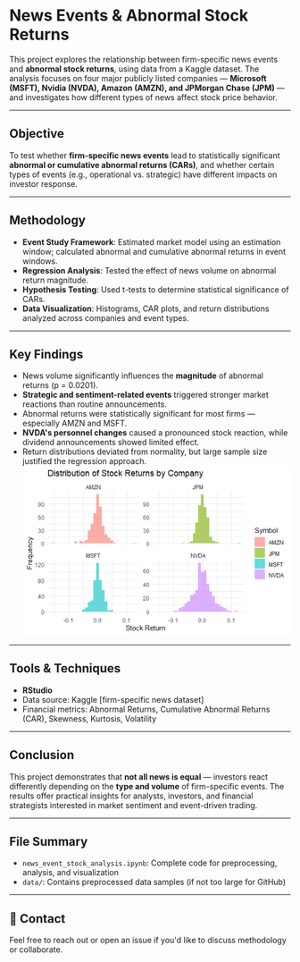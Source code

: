 # News Events & Abnormal Stock Returns

This project explores the relationship between firm-specific news events and **abnormal stock returns**, using data from a Kaggle dataset. The analysis focuses on four major publicly listed companies — **Microsoft (MSFT), Nvidia (NVDA), Amazon (AMZN), and JPMorgan Chase (JPM)** — and investigates how different types of news affect stock price behavior.

---

## Objective

To test whether **firm-specific news events** lead to statistically significant **abnormal or cumulative abnormal returns (CARs)**, and whether certain types of events (e.g., operational vs. strategic) have different impacts on investor response.

---

## Methodology

- **Event Study Framework**: Estimated market model using an estimation window; calculated abnormal and cumulative abnormal returns in event windows.
- **Regression Analysis**: Tested the effect of news volume on abnormal return magnitude.
- **Hypothesis Testing**: Used t-tests to determine statistical significance of CARs.
- **Data Visualization**: Histograms, CAR plots, and return distributions analyzed across companies and event types.

---

## Key Findings

- News volume significantly influences the **magnitude** of abnormal returns (p = 0.0201).
- **Strategic and sentiment-related events** triggered stronger market reactions than routine announcements.
- Abnormal returns were statistically significant for most firms — especially AMZN and MSFT.
- **NVDA's personnel changes** caused a pronounced stock reaction, while dividend announcements showed limited effect.
- Return distributions deviated from normality, but large sample size justified the regression approach.
  ![Dostribution of stock returns by company](Rplot06.png)

---

## Tools & Techniques

- **RStudio**
- Data source: Kaggle [firm-specific news dataset]
- Financial metrics: Abnormal Returns, Cumulative Abnormal Returns (CAR), Skewness, Kurtosis, Volatility

---

## Conclusion

This project demonstrates that **not all news is equal** — investors react differently depending on the **type and volume** of firm-specific events. The results offer practical insights for analysts, investors, and financial strategists interested in market sentiment and event-driven trading.

---

## File Summary

- `news_event_stock_analysis.ipynb`: Complete code for preprocessing, analysis, and visualization
- `data/`: Contains preprocessed data samples (if not too large for GitHub)

---

## 💬 Contact

Feel free to reach out or open an issue if you'd like to discuss methodology or collaborate.

